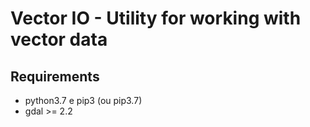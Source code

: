 # Vector IO - Utility for working with vector data


## Requirements
- python3.7 e pip3 (ou pip3.7)
- gdal >= 2.2
